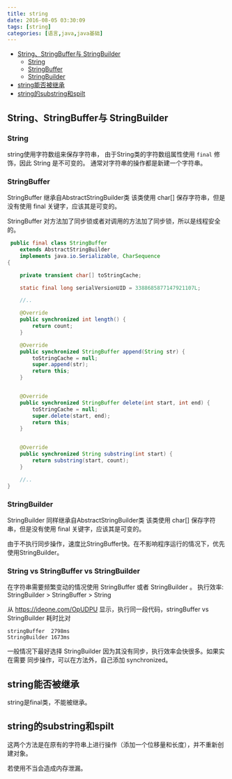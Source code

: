 ```yaml
---
title: string
date: 2016-08-05 03:30:09
tags: [string]
categories: [语言,java,java基础]
---
```


<!-- MarkdownTOC -->

- [String、StringBuffer与 StringBuilder](#string、stringbuffer与-stringbuilder)
	- [String](#string)
	- [StringBuffer](#stringbuffer)
	- [StringBuilder](#stringbuilder)
- [string能否被继承](#string能否被继承)
- [string的substring和spilt](#string的substring和spilt)

<!-- /MarkdownTOC -->

<!--more-->


## String、StringBuffer与 StringBuilder

### String

string使用字符数组来保存字符串， 由于String类的字符数组属性使用 `final` 修饰，因此 String 是不可变的。
通常对字符串的操作都是新建一个字符串。

### StringBuffer
StringBuffer 继承自AbstractStringBuilder类 该类使用 char[] 保存字符串，但是没有使用 final 关键字，应该其是可变的。

StringBuffer 对方法加了同步锁或者对调用的方法加了同步锁，所以是线程安全的。

```java
 public final class StringBuffer
    extends AbstractStringBuilder
    implements java.io.Serializable, CharSequence
{

    private transient char[] toStringCache;

    static final long serialVersionUID = 3388685877147921107L;

    //..

    @Override
    public synchronized int length() {
        return count;
    }

    @Override
    public synchronized StringBuffer append(String str) {
        toStringCache = null;
        super.append(str);
        return this;
    }


    @Override
    public synchronized StringBuffer delete(int start, int end) {
        toStringCache = null;
        super.delete(start, end);
        return this;
    }


    @Override
    public synchronized String substring(int start) {
        return substring(start, count);
    }

    //..
}

```

### StringBuilder

StringBuilder 同样继承自AbstractStringBuilder类 该类使用 char[] 保存字符串，但是没有使用 final 关键字，应该其是可变的。

由于不执行同步操作，速度比StringBuffer快。在不影响程序运行的情况下，优先使用StringBuilder。

### String vs StringBuffer vs StringBuilder

在字符串需要频繁变动的情况使用 StringBuffer 或者 StringBuilder 。
执行效率: StringBuilder > StringBuffer > String

从 https://ideone.com/OpUDPU 显示，执行同一段代码，stringBuffer vs  StringBuilder 耗时比对

```
stringBuffer  2798ms
StringBuilder 1673ms
```

一般情况下最好选择 StringBuilder 因为其没有同步，执行效率会快很多。如果实在需要 同步操作，可以在方法外，自己添加 synchronized。

## string能否被继承

string是final类，不能被继承。

## string的substring和spilt

这两个方法是在原有的字符串上进行操作（添加一个位移量和长度），并不重新创建对象。

若使用不当会造成内存泄漏。
